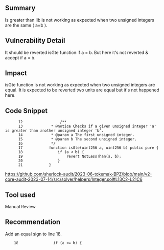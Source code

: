## Summary
Is greater than lib is not working as expected when  two unsigned integers are the same ( a=b ).

## Vulnerability Detail
It should be reverted isGte function if a = b. But here it's not reverted & accept if a = b.  

## Impact
isGte function is not working as expected when two unsigned integers are equal. It is expected to be reverted two units are equal but it's not happened here. 

## Code Snippet

          12                 /**
          13             * @notice Checks if a given unsigned integer 'a' is greater than another unsigned integer 'b'.
          14             * @param a The first unsigned integer.
          15             * @param b The second unsigned integer.
          16             */
          17            function isGte(uint256 a, uint256 b) public pure {
          18                if (a < b) {
          19                    revert NotLessThan(a, b);
          20                }
          21            }

https://github.com/sherlock-audit/2023-06-tokemak-BPZ/blob/main/v2-core-audit-2023-07-14/src/solver/helpers/Integer.sol#L13C2-L21C6

## Tool used

Manual Review

## Recommendation

Add an equal sign to line 18. 

        18                if (a <= b) {    




